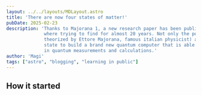 ```yaml
---
layout: ../../layouts/MDLayout.astro
title: 'There are now four states of matter!'
pubDate: 2025-02-23
description: 'Thanks to Majorana 1, a new research paper has been published with the answer that many physicist
              where trying to find for almost 20 years. Not only the possibility of creating (a thing that was only
              theorized by Ettore Majorana, famous italian physicist) a new state of matter but using that same new
              state to build a brand new quantum computer that is able to decrease significantly the number of errors
              in quantum measurements and calculations.'
author: 'Magi'
tags: ["astro", "blogging", "learning in public"]
---
```


## How it started
